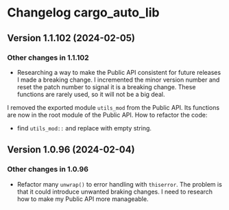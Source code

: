 # Changelog cargo_auto_lib

## Version 1.1.102 (2024-02-05)

### Other changes in 1.1.102

- Researching a way to make the Public API consistent for future releases I made a breaking change. I incremented the minor version number and reset the patch number to signal it is a breaking change. These functions are rarely used, so it will not be a big deal.

I removed the exported module `utils_mod` from the Public API.  Its functions are now in the root module of the Public API.
How to refactor the code:

- find `utils_mod::` and replace with empty string.

## Version 1.0.96 (2024-02-04)

### Other changes in 1.0.96

- Refactor many `unwrap()` to error handling with `thiserror`. The problem is that it could introduce unwanted braking changes. I need to research how to make my Public API more manageable.
